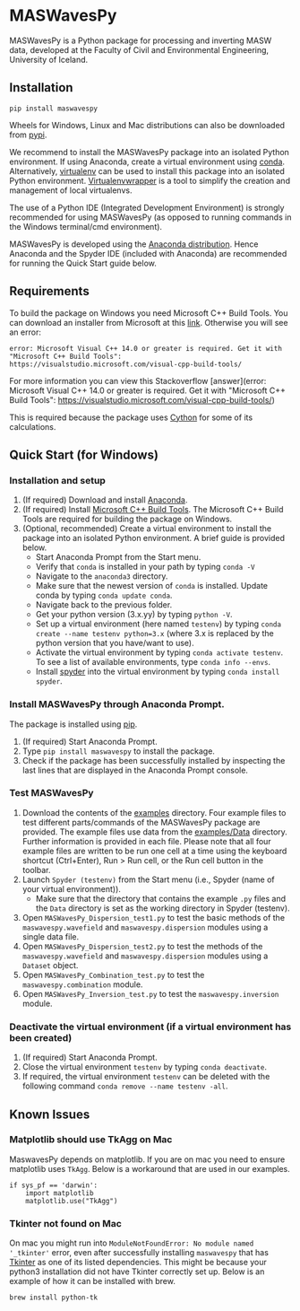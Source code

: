 # MASWavesPy

MASWavesPy is a Python package for processing and inverting MASW data, developed at the Faculty of Civil and Environmental Engineering, University of Iceland. 

## Installation

`pip install maswavespy`

Wheels for Windows, Linux and Mac distributions can also be downloaded from [pypi](https://test.pypi.org/project/maswavespytest/#files).

We recommend to install the MASWavesPy package into an isolated Python environment. If using Anaconda, create a virtual environment using [conda](https://docs.conda.io/projects/conda/en/latest/commands/create.html). Alternatively, [virtualenv](https://docs.python.org/3/library/venv.html) can be used to install this package into an isolated Python environment. [Virtualenvwrapper](https://virtualenvwrapper.readthedocs.io/en/latest/) is a tool to simplify the creation and management of local virtualenvs.

The use of a Python IDE (Integrated Development Environment) is strongly recommended for using MASWavesPy (as opposed to running commands in the Windows terminal/cmd environment). 

MASWavesPy is developed using the [Anaconda distribution](https://www.anaconda.com/). Hence Anaconda and the Spyder IDE (included with Anaconda) are recommended for running the Quick Start guide below. 

## Requirements

To build the package on Windows you need Microsoft C++ Build Tools. You can download an installer from Microsoft at this [link](https://visualstudio.microsoft.com/visual-cpp-build-tools/). Otherwise you will see an error:
```
error: Microsoft Visual C++ 14.0 or greater is required. Get it with "Microsoft C++ Build Tools": https://visualstudio.microsoft.com/visual-cpp-build-tools/
```
For more information you can view this Stackoverflow [answer](error: Microsoft Visual C++ 14.0 or greater is required. Get it with "Microsoft C++ Build Tools": https://visualstudio.microsoft.com/visual-cpp-build-tools/)

This is required because the package uses [Cython](https://cython.org/) for some of its calculations.

## Quick Start (for Windows)

### Installation and setup

1. (If required) Download and install [Anaconda](https://www.anaconda.com/download).
2. (If required) Install [Microsoft C++ Build Tools](https://visualstudio.microsoft.com/visual-cpp-build-tools/). The Microsoft C++ Build Tools are required for building the package on Windows.
3. (Optional, recommended) Create a virtual environment to install the package into an isolated Python environment. A brief guide is provided below.
   - Start Anaconda Prompt from the Start menu.
   - Verify that `conda` is installed in your path by typing `conda -V`
   - Navigate to the `anaconda3` directory.
   - Make sure that the newest version of `conda` is installed. Update conda by typing `conda update conda`.
   - Navigate back to the previous folder.
   - Get your python version (3.x.yy) by typing `python -V`.
   - Set up a virtual environment (here named `testenv`) by typing `conda create --name testenv python=3.x` (where 3.x is replaced by the python version that you have/want to use).
   - Activate the virtual environment by typing `conda activate testenv`. To see a list of available environments, type `conda info --envs`.
   - Install [spyder](https://www.spyder-ide.org/) into the virtual environment by typing `conda install spyder`.

### Install MASWavesPy through Anaconda Prompt. 

The package is installed using [pip](https://pip.pypa.io/en/stable/).
1. (If required) Start Anaconda Prompt.
2. Type `pip install maswavespy` to install the package.
3. Check if the package has been successfully installed by inspecting the last lines that are displayed in the Anaconda Prompt console.

### Test MASWavesPy

1. Download the contents of the [examples](https://github.com/Mazvel/maswavespytest/tree/main/examples) directory. Four example files to test different parts/commands of the MASWavesPy package are provided. The example files use data from the [examples/Data](https://github.com/Mazvel/maswavespytest/tree/main/examples/Data) directory. Further information is provided in each file. Please note that all four example files are written to be run one cell at a time using the keyboard shortcut (Ctrl+Enter), Run > Run cell, or the Run cell button in the toolbar.
2. Launch `Spyder (testenv)` from the Start menu (i.e., Spyder (name of your virtual environment)).
   - Make sure that the directory that contains the example `.py` files and the `Data` directory is set as the working directory in Spyder (testenv).
4. Open `MASWavesPy_Dispersion_test1.py` to test the basic methods of the `maswavespy.wavefield` and `maswavespy.dispersion` modules using a single data file.
5. Open `MASWavesPy_Dispersion_test2.py` to test the methods of the `maswavespy.wavefield` and `maswavespy.dispersion` modules using a `Dataset` object.
6. Open `MASWavesPy_Combination_test.py` to test the `maswavespy.combination` module.
7. Open `MASWavesPy_Inversion_test.py` to test the `maswavespy.inversion` module.

### Deactivate the virtual environment (if a virtual environment has been created)

1. (If required) Start Anaconda Prompt.
2. Close the virtual environment `testenv` by typing `conda deactivate`.
3. If required, the virtual environment `testenv` can be deleted with the following command `conda remove --name testenv -all`.

## Known Issues

### Matplotlib should use TkAgg on Mac

MaswavesPy depends on matplotlib. If you are on mac you need to ensure matplotlib uses `TkAgg`. Below is a workaround that are used in our examples.

```
if sys_pf == 'darwin':
    import matplotlib
    matplotlib.use("TkAgg")
```

### Tkinter not found on Mac 

On mac you might run into `ModuleNotFoundError: No module named '_tkinter'` error, even after successfully installing `maswavespy` that has [Tkinter](https://docs.python.org/3/library/tkinter.html) as one of its listed dependencies. This might be because your python3 installation did not have Tkinter correctly set up. Below is an example of how it can be installed with brew.

`brew install python-tk`
